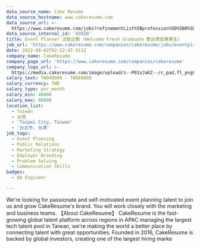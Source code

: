 ```yaml
---
data_source_name: Cake Resume
data_source_hostname: www.cakeresume.com
data_source_url: >-
  https://www.cakeresume.com/jobs?refinementList%5Bprofession%5D%5B0%5D=engineering_qa-engineer&refinementList%5Bsalary_type%5D=per_month&refinementList%5Bsalary_currency%5D=TWD&range%5Bsalary_range%5D%5Bmax%5D=600000
data_source_internal_id: '43920'
title: Event Planner 活動企劃 (Welcome Fresh Graduate 歡迎應屆畢業生)
job_url: 'https://www.cakeresume.com/companies/cakeresume/jobs/eventplanner'
date: 2022-08-02T02:52:47.911Z
company_name: CakeResume
company_page_url: 'https://www.cakeresume.com/companies/cakeresume'
company_logo_url: >-
  https://media.cakeresume.com/image/upload/s--P01xJaKZ--/c_pad,fl_png8,h_200,w_200/v1586508643/page_2_logo_1468389599.png
salary_text: TWD40000 - TWD60000
salary_currency: TWD
salary_type: per_month
salary_min: 40000
salary_max: 60000
location_list:
  - Taiwan
  - 台灣
  - 'Taipei City, Taiwan'
  - '台北市, 台灣'
job_tags:
  - Event Planning
  - Public Relations
  - Marketing Strategy
  - Employer Branding
  - Problem Solving
  - Communication Skills
badges:
  - QA Engineer

---
```


We're looking for passionate and self-motivated event planning talent to join us and grow CakeResume's brand. You will work closely with the marketing and business teams. 【About CakeResume】 CakeResume is the fast-growing global talent platform across regions in APAC managing the largest tech talent pool in Taiwan, we're making the world a better place by connecting talent with great opportunities. Founded in 2016, CakeResume is backed by global investors, creating one of the largest hiring marke